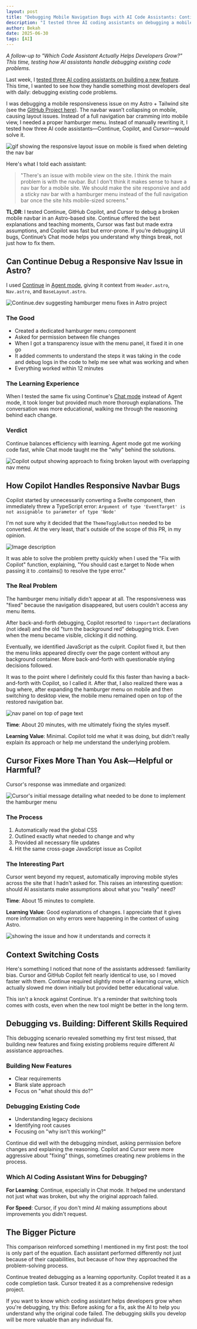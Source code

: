```yaml
---
layout: post
title: "Debugging Mobile Navigation Bugs with AI Code Assistants: Continue vs Copilot vs Cursor"
description: "I tested three AI coding assistants on debugging a mobile navigation issue in an Astro + Tailwind site. Continue provided the best explanations, Cursor was fast but made assumptions, and Copilot was quick but error-prone."
author: Bekah
date: 2025-06-30
tags: [AI]
---
```


*A follow-up to "Which Code Assistant Actually Helps Developers Grow?" This time, testing how AI assistants handle debugging existing code problems.*

Last week, I [tested three AI coding assistants on building a new feature](https://bekahhw.com/Which-Code-Assistant-Helps-Developers-Grow). This time, I wanted to see how they handle something most developers deal with daily: debugging existing code problems.

I was debugging a mobile responsiveness issue on my Astro + Tailwind site (see the [GitHub Project here](https://github.com/BekahHW/siblings-write/)). The navbar wasn’t collapsing on mobile, causing layout issues. Instead of a full navigation bar cramming into mobile view, I needed a proper hamburger menu. Instead of manually rewriting it, I tested how three AI code assistants—Continue, Copilot, and Cursor—would solve it.


![gif showing the responsive layout issue on mobile is fixed when deleting the nav bar](https://dev-to-uploads.s3.amazonaws.com/uploads/articles/240b8dcxjht9ly0hg9v1.gif)


Here's what I told each assistant:

> "There's an issue with mobile view on the site. I think the main problem is with the navbar. But I don't think it makes sense to have a nav bar for a mobile site. We should make the site responsive and add a sticky nav bar with a hamburger menu instead of the full navigation bar once the site hits mobile-sized screens."

**TL;DR**: I tested Continue, GitHub Copilot, and Cursor to debug a broken mobile navbar in an Astro-based site. Continue offered the best explanations and teaching moments, Cursor was fast but made extra assumptions, and Copilot was fast but error-prone. If you’re debugging UI bugs, Continue’s Chat mode helps you understand why things break, not just how to fix them.

## Can Continue Debug a Responsive Nav Issue in Astro? 

I used [Continue](https://continue.dev/) in [Agent mode](https://docs.continue.dev/agent/how-to-use-it), giving it context from `Header.astro`, `Nav.astro`, and `BaseLayout.astro`.

![Continue.dev suggesting hamburger menu fixes in Astro project](https://dev-to-uploads.s3.amazonaws.com/uploads/articles/bg21110n6vfs19es00l5.png)

### The Good

- Created a dedicated hamburger menu component
- Asked for permission between file changes
- When I got a transparency issue with the menu panel, it fixed it in one go
- It added comments to understand the steps it was taking in the code and debug logs in the code to help me see what was working and when
- Everything worked within 12 minutes

### The Learning Experience 

When I tested the same fix using Continue's [Chat mode](https://docs.continue.dev/chat/how-to-use-it) instead of Agent mode, it took longer but provided much more thorough explanations. The conversation was more educational, walking me through the reasoning behind each change.

### Verdict

Continue balances efficiency with learning. Agent mode got me working code fast, while Chat mode taught me the "why" behind the solutions.
 
![Copilot output showing approach to fixing broken layout with overlapping nav menu](https://dev-to-uploads.s3.amazonaws.com/uploads/articles/9ss3rdoqhm59mkjjqxbl.png)

## How Copilot Handles Responsive Navbar Bugs

Copilot started by unnecessarily converting a Svelte component, then immediately threw a TypeScript error:
`Argument of type 'EventTarget' is not assignable to parameter of type 'Node'`

I'm not sure why it decided that the `ThemeToggleButton` needed to be converted. At the very least, that's outside of the scope of this PR, in my opinion.

![Image description](https://dev-to-uploads.s3.amazonaws.com/uploads/articles/fi883ls0s34e83ux1zra.png)

It was able to solve the problem pretty quickly when I used the "Fix with Copilot" function, explaining, "You should cast e.target to Node when passing it to .contains() to resolve the type error."

### The Real Problem

The hamburger menu initially didn't appear at all. The responsiveness was "fixed" because the navigation disappeared, but users couldn't access any menu items.

After back-and-forth debugging, Copilot resorted to `!important` declarations (not ideal) and the old "turn the background red" debugging trick. Even when the menu became visible, clicking it did nothing.

Eventually, we identified JavaScript as the culprit. Copilot fixed it, but then the menu links appeared directly over the page content without any background container. More back-and-forth with questionable styling decisions followed.

It was to the point where I definitely could fix this faster than having a back-and-forth with Copilot, so I called it. After that, I also realized there was a bug where, after expanding the hamburger menu on mobile and then switching to desktop view, the mobile menu remained open on top of the restored navigation bar.

![nav panel on top of page text](https://dev-to-uploads.s3.amazonaws.com/uploads/articles/tvvd7pmfl9gm2usc0k1w.png)

**Time**: About 20 minutes, with me ultimately fixing the styles myself.

**Learning Value**: Minimal. Copilot told me what it was doing, but didn't really explain its approach or help me understand the underlying problem.

## Cursor Fixes More Than You Ask—Helpful or Harmful?

Cursor's response was immediate and organized:

![Cursor's initial message detailing what needed to be done to implement the hamburger menu](https://dev-to-uploads.s3.amazonaws.com/uploads/articles/7vx5vt6fdw9b2utz4gre.png)

### The Process

1. Automatically read the global CSS
2. Outlined exactly what needed to change and why
3. Provided all necessary file updates
4. Hit the same cross-page JavaScript issue as Copilot

### The Interesting Part

Cursor went beyond my request, automatically improving mobile styles across the site that I hadn't asked for. This raises an interesting question: should AI assistants make assumptions about what you "really" need?

**Time**: About 15 minutes to complete.

**Learning Value**: Good explanations of changes. I appreciate that it gives more information on why errors were happening in the context of using Astro.

![showing the issue and how it understands and corrects it](https://dev-to-uploads.s3.amazonaws.com/uploads/articles/vsk81fkbeau7jkmdtafh.png)

## Context Switching Costs

Here's something I noticed that none of the assistants addressed: familiarity bias. Cursor and GitHub Copilot felt nearly identical to use, so I moved faster with them. Continue required slightly more of a learning curve, which actually slowed me down initially but provided better educational value.

This isn't a knock against Continue. It's a reminder that switching tools comes with costs, even when the new tool might be better in the long term.

## Debugging vs. Building: Different Skills Required

This debugging scenario revealed something my first test missed, that building new features and fixing existing problems require different AI assistance approaches.

### Building New Features

- Clear requirements
- Blank slate approach
- Focus on "what should this do?"

### Debugging Existing Code

- Understanding legacy decisions
- Identifying root causes
- Focusing on "why isn't this working?"

Continue did well with the debugging mindset, asking permission before changes and explaining the reasoning. Copilot and Cursor were more aggressive about "fixing" things, sometimes creating new problems in the process.

### Which AI Coding Assistant Wins for Debugging?

**For Learning**: Continue, especially in Chat mode. It helped me understand not just what was broken, but why the original approach failed.

**For Speed**: Cursor, if you don't mind AI making assumptions about improvements you didn't request.

## The Bigger Picture

This comparison reinforced something I mentioned in my first post: the tool is only part of the equation. Each assistant performed differently not just because of their capabilities, but because of how they approached the problem-solving process.

Continue treated debugging as a learning opportunity. Copilot treated it as a code completion task. Cursor treated it as a comprehensive redesign project.

If you want to know which coding assistant helps developers grow when you're debugging, try this: Before asking for a fix, ask the AI to help you understand why the original code failed. The debugging skills you develop will be more valuable than any individual fix.






